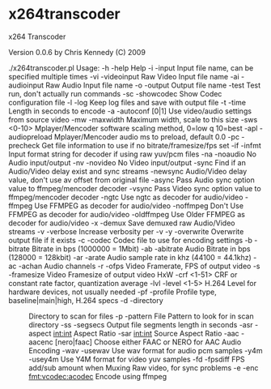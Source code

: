 x264transcoder
==============

x264 Transcoder

Version 0.0.6 by Chris Kennedy (C) 2009

./x264transcoder.pl Usage:
        -h -help                        Help
        -i -input <file>                Input file name, can be specified multiple times
        -vi -videoinput <file>          Raw Video Input file name
        -ai -audioinput <file>          Raw Audio Input file name
        -o -output <file>               Output file name
        -test                           Test run, don't actually run commands
        -sc -showcodec                  Show Codec configuration file
        -l -log                         Keep log files and save with output file
        -t -time <secs>                 Length in seconds to encode
        -a -autoconf [0|1]              Use video/audio settings from source video
        -mw -maxwidth <width>           Maximum width, scale to this size
        -sws <0-10>                     Mplayer/Mencoder software scaling method, 0=low q 10=best
        -apl -audiopreload <ms>         Mplayer/Mencoder audio ms to preload, default 0.0
        -pc -precheck                   Get file information to use if no bitrate/framesize/fps set
        -if -infmt                      Input format string for decoder if using raw yuv/pcm files
        -na -noaudio                    No Audio input/output
        -nv -novideo                    No Video input/output
        -sync                           Find if an Audio/Video delay exist and sync streams
        -newsync                        Audio/Video delay value, don't use av offset from original file
        -async                          Pass Audio sync option value to ffmpeg/mencoder decoder
        -vsync                          Pass Video sync option value to ffmpeg/mencoder decoder
        -ngtc                           Use ngtc as decoder for audio/video
        -ffmpeg                         Use FFMPEG as decoder for audio/video
        -noffmpeg                       Don't Use FFMPEG as decoder for audio/video
        -oldffmpeg                      Use Older FFMPEG as decoder for audio/video
        -x -demux                       Save demuxed raw Audio/Video streams
        -v -verbose                     Increase verbosity per -v
        -y -overwrite                   Overwrite output file if it exists
        -c -codec <file>                Codec file to use for encoding settings
        -b -bitrate <bps>               Bitrate in bps (1000000 = 1Mbit)
        -ab -abitrate <bps>             Audio Bitrate in bps (128000 = 128kbit)
        -ar -arate <rate>               Audio sample rate in khz (44100 = 44.1khz)
        -ac -achan <channels>           Audio channels
        -r -ofps <framerate>            Video Framerate, FPS of output video
        -s -framesize <HxW>             Video Framesize of output video HxW
        -crf <1-51>                     CRF or constant rate factor, quantization average
        -lvl -level <1-5>               H.264 Level for hardware devices, not usually needed
        -pf -profile <type>             Profile type, baseline|main|high, H.264 specs
        -d -directory <dir>             Directory to scan for files
        -p -pattern <regexp>            File Pattern to look for in scan directory
        -ss -segsecs <seconds>          Output file segments length in seconds
        -asr -aspect <int:int>          Aspect Ratio
        -sar <int:int>                  Source Aspect Ratio
        -aac -aacenc [nero|faac]        Choose either FAAC or NERO for AAC Audio Encoding
        -wav -usewav                    Use wav format for audio pcm samples
        -y4m -usey4m                    Use Y4M format for video yuv samples
        -fd -fpsdiff <float>            FPS add/sub amount when Muxing Raw video, for sync problems
        -e -enc <fmt:vcodec:acodec>     Encode using ffmpeg

